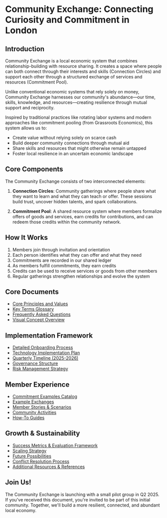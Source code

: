 # Community Exchange: Connecting Curiosity and Commitment in London

## Introduction

Community Exchange is a local economic system that combines relationship-building with resource sharing. It creates a space where people can both connect through their interests and skills (Connection Circles) and support each other through a structured exchange of services and resources (Commitment Pool).

Unlike conventional economic systems that rely solely on money, Community Exchange harnesses our community's abundance—our time, skills, knowledge, and resources—creating resilience through mutual support and reciprocity.

Inspired by traditional practices like rotating labor systems and modern approaches like commitment pooling (from Grassroots Economics), this system allows us to:

- Create value without relying solely on scarce cash
- Build deeper community connections through mutual aid
- Share skills and resources that might otherwise remain untapped
- Foster local resilience in an uncertain economic landscape

## Core Components

The Community Exchange consists of two interconnected elements:

1. **Connection Circles**: Community gatherings where people share what they want to learn and what they can teach or offer. These sessions build trust, uncover hidden talents, and spark collaborations.

2. **Commitment Pool**: A shared resource system where members formalize offers of goods and services, earn credits for contributions, and can redeem those credits within the community network.

## How It Works

1. Members join through invitation and orientation
2. Each person identifies what they can offer and what they need
3. Commitments are recorded in our shared ledger
4. As members fulfill commitments, they earn credits
5. Credits can be used to receive services or goods from other members
6. Regular gatherings strengthen relationships and evolve the system

## Core Documents

- [Core Principles and Values](notes/ics/ccc/archive/v0.1/principles_and_values.md)
- [Key Terms Glossary](notes/ics/ccc/archive/v0.1/glossary.md)
- [Frequently Asked Questions](notes/ics/ccc/archive/v0.1/faq.md)
- [Visual Concept Overview](notes/ics/ccc/archive/v0.1/visual_concept.md)

## Implementation Framework

- [Detailed Onboarding Process](notes/ics/ccc/archive/v0.1/onboarding_process.md)
- [Technology Implementation Plan](notes/ics/ccc/archive/v0.1/technology_implementation.md)
- [Quarterly Timeline (2025-2026)](notes/ics/ccc/archive/v0.1/implementation_timeline.md)
- [Governance Structure](notes/ics/ccc/archive/v0.1/governance_structure.md)
- [Risk Management Strategy](notes/ics/ccc/archive/v0.1/risks_and_mitigation.md)

## Member Experience

- [Commitment Examples Catalog](notes/ics/ccc/archive/v0.1/commitment_examples.md)
- [Example Exchanges](notes/ics/ccc/archive/v0.1/credit_flow_examples.md)
- [Member Stories & Scenarios](notes/ics/ccc/archive/v0.1/testimonial_scenarios.md)
- [Community Activities](notes/ics/ccc/archive/v0.1/community_activities.md)
- [How-To Guides](notes/ics/ccc/archive/v0.1/how_to_guides.md)

## Growth & Sustainability

- [Success Metrics & Evaluation Framework](notes/ics/ccc/archive/v0.1/success_metrics.md)
- [Scaling Strategy](notes/ics/ccc/archive/v0.1/scaling_strategy.md)
- [Future Possibilities](notes/ics/ccc/archive/v0.1/future_possibilities.md)
- [Conflict Resolution Process](notes/ics/ccc/archive/v0.1/conflict_resolution.md)
- [Additional Resources & References](notes/ics/ccc/archive/v0.1/appendix_resources.md)

## Join Us!

The Community Exchange is launching with a small pilot group in Q2 2025. If you've received this document, you're invited to be part of this initial community. Together, we'll build a more resilient, connected, and abundant local economy.